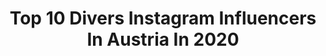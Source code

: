 ---
title: Top 10 Divers Instagram Influencers In Austria In 2020
description: >-
  Find top divers Instagram influencers in Austria in 2020. Most popular hashtags: #diversity #quarantine #riverside #wien.
platform: Instagram
profiles:
  - username: "virginia.rox"
    fullname: >-
      FITNESS | CONSCIOUSNESS | LOVE
    location: "Austria"
    followers: 43459
    engagement: 351
    commentsToLikes: 0.035604
    id: ck6ui8b8udn0n0j718tccz8d4
    verified: false
    hashtags: "#dontworry, #sunshine, #stayathome, #humanity"
  - username: "luciapetschnig"
    fullname: >-
      Lucia Petschnig 📷🇳🇦
    location: "Austria"
    followers: 7964
    engagement: 758
    commentsToLikes: 0.030875
    id: ck5hs0dunvs8p0i11wdjiy15y
    verified: false
    hashtags: "#sonyalpha7iii, #sonyalphagang, #sonyalphsa, #fashionactivism"
  - username: "rebeccachelbea"
    fullname: >-
      ⋒ Conscious Content Creator ⋒
    location: "Austria"
    followers: 36794
    engagement: 986
    commentsToLikes: 0.031529
    id: ck6tu7briepxl0j719z690fyo
    verified: false
    hashtags: "#yogawear, #oceanfriendly, #wienliebe, #cbdgermany"
  - username: "saschagoetzel"
    fullname: >-
      Sascha Goetzel
    location: "Austria"
    followers: 32845
    engagement: 107
    commentsToLikes: 0.021277
    id: ck15ru7ca9q710i19ieo1z9a4
    verified: false
    hashtags: "#jeanguihenqueyras, #positive, #keepingtheartsalive, #truthordare"
  - username: "derzwuckundich"
    fullname: >-
      derZwuckundich
    location: "Austria"
    followers: 236420
    engagement: 917
    commentsToLikes: 0.180201
    id: ck5zvlw4z4hef0i14m2877myc
    verified: false
    hashtags: "#durchdrehen, #spaziergang, #kleineschwester, #goldies"
  - username: "_yxssix"
    fullname: >-
      yasmin 🌻ॐ
    location: "Austria"
    followers: 47843
    engagement: 398
    commentsToLikes: 0.011859
    id: ck55on2328p310i11b3q97nbh
    verified: false
    hashtags: "#hiking, #austria, #chocolate, #pancakes"
  - username: "alexandratulcanioana"
    fullname: >-
      Alexandra Tulcan Ioana
    location: "Austria"
    followers: 8046
    engagement: 738
    commentsToLikes: 0.032996
    id: ck5zqy842vj4k0i145g4fwkvs
    verified: false
    hashtags: "#igfashion, #followmeformore, #instafollow, #bloggerinspo"
  - username: "tactical_fairies"
    fullname: >-
      Gwendolyn&Co's adventure hunt
    location: "Austria"
    followers: 9615
    engagement: 595
    commentsToLikes: 0.051533
    id: ck0uelwbrlnt20i19eiuwwofd
    verified: false
    hashtags: "#forestgirl, #tragen, #multicam, #missingtherange"
---